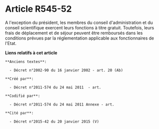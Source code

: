 # Article R545-52

A l'exception du président, les membres du conseil d'administration et du conseil scientifique exercent leurs fonctions à
titre gratuit. Toutefois, leurs frais de déplacement et de séjour peuvent être remboursés dans les conditions prévues par la
réglementation applicable aux fonctionnaires de l'Etat.

**Liens relatifs à cet article**

	**Anciens textes**:

	  - Décret n°2002-90 du 16 janvier 2002 - art. 20 (Ab)

	**Créé par**:

	  - Décret n°2011-574 du 24 mai 2011  - art.

	**Codifié par**:

	  - Décret n°2011-574 du 24 mai 2011 Annexe - art.

	**Cité par**:

	  - Décret n°2015-42 du 20 janvier 2015 (V)
